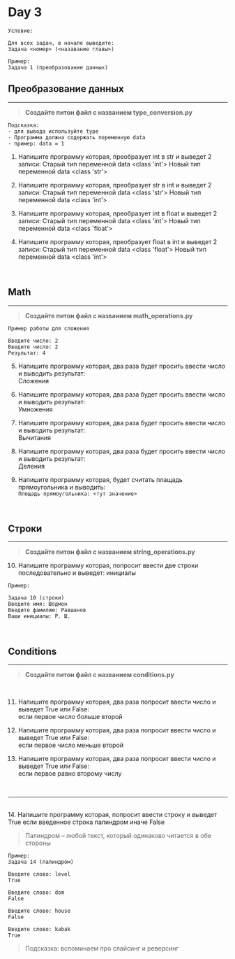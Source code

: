 # Day 3
```
Условие:

Для всех задач, в начале выведите:
Задача <номер> (<назавание главы>)

Пример:
Задача 1 (преобразование данных) 
```

## Преобразование данных
<hr>

> **Создайте питон файл с названием type_conversion.py**

```
Подсказка: 
- для вывода используйте type
- Программа должна содержать переменную data
- пример: data = 1
```

1. Напишите программу которая, преобразует int в str и выведет 2 записи:
Старый тип переменной data <class 'int'>
Новый тип переменной data <class 'str'> 

2. Напишите программу которая, преобразует str в int и выведет 2 записи:
Старый тип переменной data <class 'str'>
Новый тип переменной data <class 'int'> 

3. Напишите программу которая, преобразует int в float и выведет 2 записи:
Старый тип переменной data <class 'int'>
Новый тип переменной data <class 'float'>

4. Напишите программу которая, преобразует float в int и выведет 2 записи:
Старый тип переменной data <class 'float'>
Новый тип переменной data <class 'int'>

<br>

## Math
<hr>

> **Создайте питон файл с названием math_operations.py**

```
Пример работы для сложения

Введите число: 2
Введите число: 2
Результат: 4
```

5. Напишите программу которая,
два раза будет просить ввести число и выводить результат:<br>
Сложения

6. Напишите программу которая,
два раза будет просить ввести число и выводить результат:<br>
Умножения

7. Напишите программу которая,
два раза будет просить ввести число и выводить результат:<br>
Вычитания

8. Напишите программу которая,
два раза будет просить ввести число и выводить результат:<br>
Деления

9. Напишите программу которая, будет считать плащадь прямоугольника и выводить:<br>
`Площадь прямоугольника: <тут значение>`

<br>

## Строки
<hr>


> **Создайте питон файл с названием string_operations.py**


10. Напишите программу которая, попросит ввести две строки последовательно и выведет: инициалы


```
Пример:

Задача 10 (строки)
Введите имя: Шодмон
Введите фамилию: Равшанов
Ваши инициалы: Р. Ш.
```

<br>

## Conditions
<hr>

> **Создайте питон файл с названием conditions.py**

<br>

11. Напишите программу которая, два раза попросит ввести число и выведет True или False:
<br> если первое число больше второй


12. Напишите программу которая, два раза попросит ввести число и выведет True или False:
<br> если первое число меньше второй

13. Напишите программу которая, два раза попросит ввести число и выведет True или False:
<br> если первое равно второму числу


<br>
<hr>


<br>
14. Напишите программу которая, попросит ввести строку и выведет True если введенное строка палиндром иначе False

<br>

> Палиндром – любой текст, который одинаково читается в обе стороны

```
Пример:
Задача 14 (палиндром)

Введите слово: level
True

Введите слово: dom
False

Введите слово: house
False

Введите слово: kabak
True
```

> Подсказка: вспоминаем про слайсинг и реверсинг

